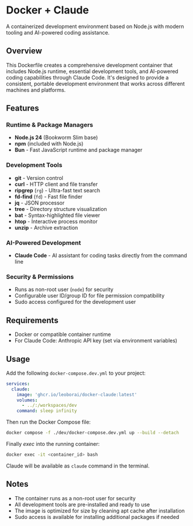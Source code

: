 # Docker + Claude

A containerized development environment based on Node.js with modern tooling
and AI-powered coding assistance.

## Overview

This Dockerfile creates a comprehensive development container that includes Node.js runtime, essential development tools, and AI-powered coding capabilities through Claude Code. It's designed to provide a consistent, portable development environment that works across different machines and platforms.

## Features

### Runtime & Package Managers

- **Node.js 24** (Bookworm Slim base)
- **npm** (included with Node.js)
- **Bun** - Fast JavaScript runtime and package manager

### Development Tools

- **git** - Version control
- **curl** - HTTP client and file transfer
- **ripgrep** (`rg`) - Ultra-fast text search
- **fd-find** (`fd`) - Fast file finder
- **jq** - JSON processor
- **tree** - Directory structure visualization
- **bat** - Syntax-highlighted file viewer
- **htop** - Interactive process monitor
- **unzip** - Archive extraction

### AI-Powered Development

- **Claude Code** - AI assistant for coding tasks directly from the command line

### Security & Permissions

- Runs as non-root user (`node`) for security
- Configurable user ID/group ID for file permission compatibility
- Sudo access configured for the development user

## Requirements

- Docker or compatible container runtime
- For Claude Code: Anthropic API key (set via environment variables)

## Usage

Add the following `docker-compose.dev.yml` to your project:

```yml
services:
  claude:
    image: 'ghcr.io/leoborai/docker-claude:latest'
    volumes:
      - ../:/workspaces/dev
    command: sleep infinity
```

Then run the Docker Compose file:

```bash
docker compose -f ./dev/docker-compose.dev.yml up --build --detach
```

Finally _exec_ into the running container:

```bash
docker exec -it <container_id> bash
```

Claude will be available as `claude` command in the terminal.

## Notes

- The container runs as a non-root user for security
- All development tools are pre-installed and ready to use
- The image is optimized for size by cleaning apt cache after installation
- Sudo access is available for installing additional packages if needed

